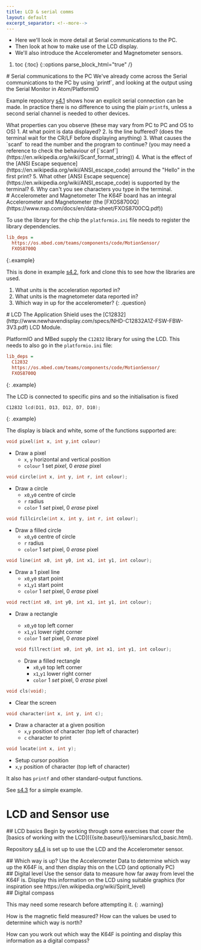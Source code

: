 ```yaml
---
title: LCD & serial comms
layout: default
excerpt_separator: <!--more-->
---
```

* Here we'll look in more detail at Serial communications to the PC.
* Then look at how to make use of the LCD display.
* We'll also introduce the Accelerometer and Magnetometer sensors.
<!--more-->
1. toc
{:toc}
{::options parse_block_html="true" /}

<section class="exercise">
# Serial communications to the PC
We've already come across the Serial communications to the PC by using `printf`,
and looking at the output using the Serial Monitor in Atom/PlatformIO

Example repository [s4.1](https://github.com/kf5011/s4.1) shows how an explicit serial connection can be made.  In practice there is no difference to using the plain `printf`s, unless a second serial channel is needed to other devices.

<section class="question">
What properties can you observe (these may vary from PC to PC and OS to OS)
1. At what point is data displayed?
2. Is the line buffered? (does the terminal wait for the CR/LF before displaying anything)
3. What causes the `scanf` to read the number and the program to continue?
   (you may need a reference to check the behaviour of [`scanf`](https://en.wikipedia.org/wiki/Scanf_format_string))
4. What is the effect of the [ANSI Escape sequence](https://en.wikipedia.org/wiki/ANSI_escape_code) arround the "Hello" in the first print?
5. What other [ANSI Escape sequence](https://en.wikipedia.org/wiki/ANSI_escape_code) is supported by the terminal?
6. Why can't you see characters you type in the terminal.
</section>

</section>

<section class="exercise">
# Accelerometer and Magnetometer
The K64F board has an integral Accelerometer and Magnetometer (the [FXOS8700Q](https://www.nxp.com/docs/en/data-sheet/FXOS8700CQ.pdf))

To use the library for the chip the `platformio.ini` file needs to register the
library dependencies.
```ini
lib_deps =
  https://os.mbed.com/teams/components/code/MotionSensor/
  FXOS8700Q
```
{:.example}

This is done in example [s4.2](https://github.com/kf5011/s4.2), fork and clone this to see how the libraries are used.

1. What units is the acceleration reported in?
2. What units is the magnetometer data reported in?
3. Which way in up for the accelerometer?
{: .question}

</section>

<section class="exercise">
# LCD
The Application Shield uses the [C12832](http://www.newhavendisplay.com/specs/NHD-C12832A1Z-FSW-FBW-3V3.pdf) LCD Module.

PlatformIO and MBed supply the `C12832` library for using the LCD.  This needs to also go in the `platformio.ini` file:

```ini
lib_deps =
  C12832
  https://os.mbed.com/teams/components/code/MotionSensor/
  FXOS8700Q
```
{: .example}

The LCD is connected to specific pins and so the initialisation is fixed

```c
C12832 lcd(D11, D13, D12, D7, D10);
```
{: .example}

The display is black and white, some of the functions supported are:

```c
void pixel(int x, int y,int colour)
```
* Draw a pixel
  * `x`, `y` horizontal and vertical position  
  *  `colour`  1 set _pixel_, 0 _erase_ pixel

```c
void circle(int x, int y, int r, int colour);
```
* Draw a circle
  * `x0`,`y0`  centre of circle
  * `r` radius
  * `color` 1 _set_ pixel, 0 _erase_ pixel


```c
void fillcircle(int x, int y, int r, int colour);
```
* Draw a filled circle
  * `x0`,`y0`  centre of circle
  * `r` radius
  * `color` 1 _set_ pixel, 0 _erase_ pixel

```c
void line(int x0, int y0, int x1, int y1, int colour);
```
* Draw a 1 pixel line
  *  `x0`,`y0` start point
  *  `x1`,`y1` start point
  * `color` 1 _set_ pixel, 0 _erase_ pixel

```c
void rect(int x0, int y0, int x1, int y1, int colour);
```
* Draw a rectangle
  *  `x0`,`y0` top left corner
  *  `x1`,`y1` lower right corner
  * `color` 1 _set_ pixel, 0 _erase_ pixel

  ```c
  void fillrect(int x0, int y0, int x1, int y1, int colour);
  ```
  * Draw a filled rectangle
    *  `x0`,`y0` top left corner
    *  `x1`,`y1` lower right corner
    * `color` 1 _set_ pixel, 0 _erase_ pixel

```c
void cls(void);
```
* Clear the screen

```c
void character(int x, int y, int c);
```
*  Draw a character at a given position
   * `x`,`y` position of character (top left of character)
   * `c` character to print

```c
void locate(int x, int y);
```
*  Setup cursor position
  * `x`,`y` position of character (top left of character)

It also has `printf` and other standard-output functions.

See [s4.3](https://github.com/kf5011/s4.3) for a simple example.
</section>


# LCD and Sensor use

<section class="exercise">
## LCD basics
Begin by working through some exercises that cover the [basics of working
with the LCD]({{site.baseurl}}/seminars/lcd_basic.html).
</section>

Repository [s4.4](https://github.com/kf5011/s4.4) is set up to use the LCD and the Accelerometer sensor.

<section class="exercise">
## Which way is up?
Use the Accelerometer Data to determine which way up the K64F is, and then display this on the LCD (and optionally PC)
</section>

<section class="exercise">
## Digital level
Use the sensor data to measure how far away from level the K64F is.  Display this information on the LCD using suitable 
graphics (for inspiration see https://en.wikipedia.org/wiki/Spirit_level)
</section>

<section class="exercise">
## Digital compass

This may need some research before attempting it.
{: .warning}

How is the magnetic field measured?  How can the values be used to determine which way is north?

How can you work out which way the K64F is pointing and display this information as a digital compass?

</section>

